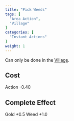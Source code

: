 ```yaml
---
title: "Pick Weeds"
tags: [
  "Area Action",
  "Village"
]
categories: [
  "Instant Actions"
]
weight: 1
---
```


Can only be done in the [Village](/areas/village/).

## Cost
Action -0.40

## Complete Effect
Gold +0.5
Weed +1.0
